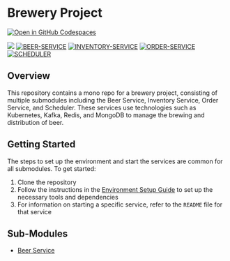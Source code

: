 # Brewery Project

[![Open in GitHub Codespaces](https://github.com/codespaces/badge.svg)](https://github.com/codespaces/new?hide_repo_select=true&ref=main&repo=568351362&machine=standardLinux32gb&devcontainer_path=.devcontainer%2Fdevcontainer.json&location=SouthEastAsia)

![](https://img.shields.io/badge/Java-17-brightgreen)
[![BEER-SERVICE](../../actions/workflows/service-beer.yml/badge.svg)](../../actions/workflows/service-beer.yml)
[![INVENTORY-SERVICE](../../actions/workflows/service-inventory.yml/badge.svg)](../../actions/workflows/service-inventory.yml)
[![ORDER-SERVICE](../../actions/workflows/service-order.yml/badge.svg)](../../actions/workflows/service-order.yml)
[![SCHEDULER](../../actions/workflows/service-scheduler.yml/badge.svg)](../../actions/workflows/service-scheduler.yml)

## Overview

This repository contains a mono repo for a brewery project, consisting of multiple submodules including the Beer
Service, Inventory Service, Order Service, and Scheduler. These services use technologies such as Kubernetes, Kafka,
Redis, and MongoDB to manage the brewing and distribution of beer.

## Getting Started

The steps to set up the environment and start the services are common for all submodules. To get started:

1. Clone the repository
2. Follow the instructions in the [Environment Setup Guide](./docker/README.md) to set up the necessary tools and
   dependencies
3. For information on starting a specific service, refer to the `README` file for that service

## Sub-Modules

- [Beer Service](./beer-service/README.md)
